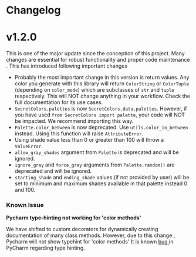 # Changelog
# v1.2.0
This is one of the major update since the conception of this project. Many
 changes are essential for robust functionality and proper code maintenance
 . This
 has introduced following important changes
 * Probably the most important change in this version is return values. Any
  color you generate with this library will return `ColorString` or
   `ColorTuple` (depending on `color_mode`) which are subclasses of `str` and
    `tuple` respectively. This will NOT change anything in your workflow. Check the full documentation for its
      use cases.
 * `SecretColors.palettes` is now `SecretColors.data.palettes`. However, if
  you have used `from SecretColors import palette`, your code will NOT be
   impacted. We recommend importing this way.
 * `Palette.color_between` is now deprecated. Use `utils.color_in_between
 ` instead. Using this function will raise `AttributeError`.
 * Using shade value less than 0 or greater than 100 will throw a `ValueError`.
 * `allow_gray_shades` argument from `Palette` is deprecated and will be
  ignored.
 * `ignore_gray` and `force_gray` arguments from `Palette.random()` are
  deprecated and will be ignored.
 * `starting_shade` and `ending_shade` values (if not provided by user) will
  be set to minimum and maximum shades available in that palette instead 0
   and 100.
  
 ### Known Issue
**Pycharm type-hinting not working for 'color methods'**

We have shifted to custom decorators for dynamically creating
 documentation of many class methods. However, due to this change
 , Pycharm will not show typehint for 'color methods' It is known [bug
 ](https://youtrack.jetbrains.com/issue/PY-30190) in PyCharm regarding type hinting.